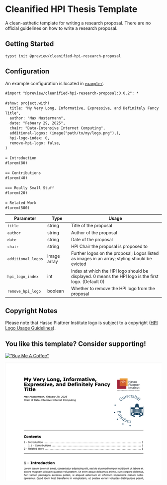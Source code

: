 # Cleanified HPI Thesis Template

A clean-asthetic template for writing a research proposal.
There are no official guidelines on how to write a research proposal.

## Getting Started

```
typst init @preview/cleanified-hpi-research-proposal
```

## Configuration

An example configuration is located in [`example/`](./example/main.typ).

```typst
#import "@preview/cleanified-hpi-research-proposal:0.0.2": *

#show: project.with(
  title: "My Very Long, Informative, Expressive, and Definitely Fancy Title",
  author: "Max Mustermann",
  date: "Febuary 29, 2025",
  chair: "Data-Intensive Internet Computing",
  additional-logos: (image("path/to/my/logo.png"),),
  hpi-logo-index: 0,
  remove-hpi-logo: false,
)

= Introduction
#lorem(80)

== Contributions
#lorem(40)

=== Really Small Stuff
#lorem(20)

= Related Work
#lorem(500)
```

| Parameter | Type | Usage |
|-----------|------|-------|
| `title` | string | Title of the proposal |
| `author` | string | Author of the proposal |
| `date` | string | Date of the proposal |
| `chair` | string | HPI Chair the proposal is proposed to |
| `additional_logos` | image array | Further logos on the proposal; Logos listed as images in an array; styling should be evicted |
| `hpi_logo_index` | int | Index at which the HPI logo should be displayed. 0 means the HPI logo is the first logo. (Default 0) |
| `remove_hpi_logo` | boolean | Whether to remove the HPI logo from the proposal |


## Copyright Notes

Please note that Hasso Plattner Institute logo is subject to a copyright ([HPI Logo Usage Guidelines](https://hpi.de/en/imprint/)).

## You like this template? Consider supporting!

[!["Buy Me A Coffee"](https://www.buymeacoffee.com/assets/img/custom_images/orange_img.png)](https://coff.ee/robert.richter)

![](./thumbnail.png)
